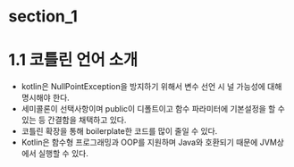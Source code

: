 # section_1

# 1.1 코틀린 언어 소개

- kotlin은 NullPointException을 방지하기 위해서 변수 선언 시 널 가능성에 대해 명시해야 한다.
- 세미콜론이 선택사항이며 public이 디폴트이고 함수 파라미터에 기본설정을 할 수 있는 등 간결함을 채택하고 있다.
- 코틀린 확장을 통해 boilerplate한 코드를 많이 줄일 수 있다.
- Kotlin은 함수형 프로그래밍과 OOP를 지원하며 Java와 호환되기 때문에 JVM상에서 실행할 수 있다.
